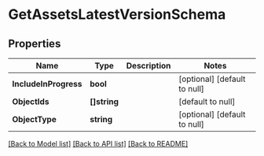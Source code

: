 # GetAssetsLatestVersionSchema

## Properties
Name | Type | Description | Notes
------------ | ------------- | ------------- | -------------
**IncludeInProgress** | **bool** |  | [optional] [default to null]
**ObjectIds** | **[]string** |  | [default to null]
**ObjectType** | **string** |  | [optional] [default to null]

[[Back to Model list]](../README.md#documentation-for-models) [[Back to API list]](../README.md#documentation-for-api-endpoints) [[Back to README]](../README.md)


